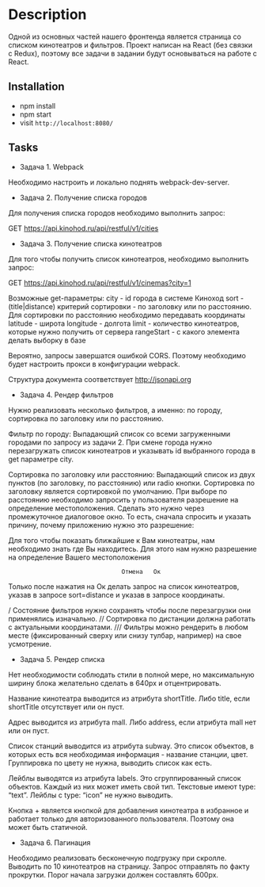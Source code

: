 # Description

Одной из основных частей нашего фронтенда является страница со списком кинотеатров и фильтров. Проект написан на React (без связки с Redux), поэтому все задачи в задании будут основываться на работе с React.

## Installation

* npm install
* npm start
* visit `http://localhost:8080/`

## Tasks

* Задача 1. Webpack

Необходимо настроить и локально поднять webpack-dev-server.

* Задача 2. Получение списка городов

Для получения списка городов необходимо выполнить запрос:

GET https://api.kinohod.ru/api/restful/v1/cities

* Задача 3. Получение списка кинотеатров

Для того чтобы получить список кинотеатров, необходимо выполнить запрос:

GET https://api.kinohod.ru/api/restful/v1/cinemas?city=1

Возможные get-параметры:
city - id города в системе Киноход
sort - (title|distance) критерий сортировки - по заголовку или по расстоянию. Для сортировки по расстоянию необходимо передавать координаты
latitude - широта
longitude - долгота
limit - количество кинотеатров, которые нужно получить от сервера
rangeStart - с какого элемента делать выборку в базе

Вероятно, запросы завершатся ошибкой CORS. Поэтому необходимо будет настроить прокси в конфигурации webpack.

Структура документа соответствует http://jsonapi.org

* Задача 4. Рендер фильтров

Нужно реализовать несколько фильтров, а именно: по городу, сортировка по заголовку или по расстоянию.

Фильтр по городу:
Выпадающий список со всеми загруженными городами по запросу из задачи 2. При смене города нужно перезагружать список кинотеатров и указывать id выбранного города в get параметре city.

Сортировка по заголовку или расстоянию:
Выпадающий список из двух пунктов (по заголовку, по расстоянию) или radio кнопки.
Сортировка по заголовку является сортировкой по умолчанию. При выборе по расстоянию необходимо запросить у пользователя разрешение на определение местоположения. Сделать это нужно через промежуточное диалоговое окно. То есть, сначала спросить и указать причину, почему приложению нужно это разрешение:


Для того чтобы показать ближайшие к Вам кинотеатры, нам необходимо знать где Вы находитесь. Для этого нам нужно разрешение на определение Вашего местоположения

									Отмена   Ок


Только после нажатия на Ок делать запрос на список кинотеатров, указав в запросе sort=distance и указав в запросе координаты.

/ Состояние фильтров нужно сохранять чтобы после перезагрузки они применялись изначально. 
// Сортировка по дистанции должна работать с актуальными координатами.
/// Фильтры можно рендерить в любом месте (фиксированный сверху или снизу тулбар, например) на свое усмотрение.

* Задача 5. Рендер списка

Нет необходимости соблюдать стили в полной мере, но максимальную ширину блока желательно сделать в 640px и отцентрировать. 

Название кинотеатра выводится из атрибута shortTitle. Либо title, если shortTitle отсутствует или он пуст.

Адрес выводится из атрибута mall. Либо address, если атрибута mall нет или он пуст.

Список станций выводится из атрибута subway. Это список объектов, в которых есть вся необходимая информация - название станции, цвет. Группировка по цвету не нужна, выводить список как есть.

Лейблы выводятся из атрибута labels. Это сгруппированный список объектов. Каждый из них может иметь свой тип. Текстовые имеют type: “text”. Лейблы с type: “icon” не нужно выводить.

Кнопка + является кнопкой для добавления кинотеатра в избранное и работает только для авторизованного пользователя. Поэтому она может быть статичной. 

* Задача 6. Пагинация

Необходимо реализовать бесконечную подгрузку при скролле. Выводить по 10 кинотеатров на страницу. Запрос отправлять по факту прокрутки. Порог начала загрузки должен составлять 600px.
